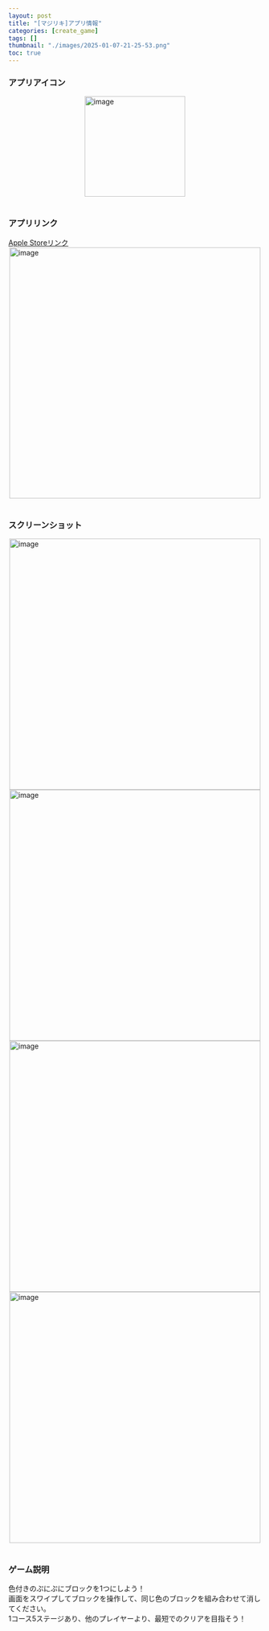 ```yaml
---
layout: post
title: "[マジリキ]アプリ情報"
categories: [create_game]
tags: []
thumbnail: "./images/2025-01-07-21-25-53.png"
toc: true
---
```



### アプリアイコン
<img src="{{ './images/icon.png' }}" alt="image" width="200" style="display: block; margin: auto;"/>  
<br>

### アプリリンク
<a href="https://apps.apple.com/us/app/magicliquid/id6739610575" target="_blank">
    Apple Storeリンク
    <img src="{{ './images/2025-01-07-21-33-29.png' }}" alt="image" width="500" style="display: block; margin: auto;"/>
</a>
<br>

### スクリーンショット
<img src="{{ './images/2025-01-07-21-26-36.png' }}" alt="image" width="500" style="display: block; margin: auto;"/>  
<img src="{{ './images/2025-01-07-21-26-41.png' }}" alt="image" width="500" style="display: block; margin: auto;"/>  
<img src="{{ './images/2025-01-07-21-26-46.png' }}" alt="image" width="500" style="display: block; margin: auto;"/>  
<img src="{{ './images/2025-01-07-21-26-51.png' }}" alt="image" width="500" style="display: block; margin: auto;"/>  
<br>

### ゲーム説明
色付きのぷにぷにブロックを1つにしよう！  
画面をスワイプしてブロックを操作して、同じ色のブロックを組み合わせて消してください。  
1コース5ステージあり、他のプレイヤーより、最短でのクリアを目指そう！  
<br>